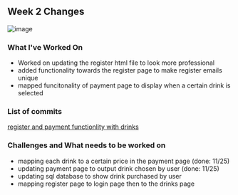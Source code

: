 ## Week 2 Changes

![image](https://user-images.githubusercontent.com/60376265/143401858-4e0bb6fa-b27c-48b7-b2d2-ff36114d7020.png)


### What I've Worked On
- Worked on updating the register html file to look more professional
- added functionality towards the register page to make register emails unique
- mapped funcitonality of payment page to display when a certain drink is selected

### List of commits 
[register and payment functionlity with drinks](https://github.com/nguyensjsu/fa21-172-jants/commit/35ad88bba8d78a54e28949df12e129eeb9f593b0)

### Challenges and What needs to be worked on
- mapping each drink to a certain price in the payment page (done: 11/25)
- updating payment page to output drink chosen by user (done: 11/25)
- updating sql database to show drink purchased by user
- mapping register page to login page then to the drinks page
